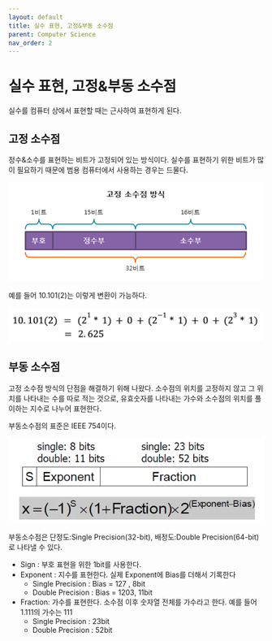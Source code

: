 ```yaml
---
layout: default
title: 실수 표현, 고정&부동 소수점
parent: Computer Science
nav_order: 2
---
```


# 실수 표현, 고정&부동 소수점

실수를 컴퓨터 상에서 표현할 때는 근사하여 표현하게 된다.

## 고정 소수점

정수&소수를 표현하는 비트가 고정되어 있는 방식이다. 실수를 표현하기 위한 비트가 많이 필요하기 때문에 범용 컴퓨터에서 사용하는 경우는 드물다.

<img src="/assets/images/img/computer-science/2jinsu7.png" width="500"/>

예를 들어 10.101(2)는 이렇게 변환이 가능하다.

<img src="/assets/images/img/computer-science/2jinsu8.png" width="500"/>

## 부동 소수점

고정 소수점 방식의 단점을 해결하기 위해 나왔다. 소수점의 위치를 고정하지 않고 그 위치를 나타내는 수를 따로 적는 것으로, 유효숫자를 나타내는 가수와 소수점의 위치를 풀이하는 지수로 나누어 표현한다.

부동소수점의 표준은 IEEE 754이다.

![img.png](/assets/images/img/computer-science/2jinsu9.png)

부동소수점은 단정도:Single Precision(32-bit), 배정도:Double Precision(64-bit)로 나타낼 수 있다.

- Sign : 부호 표현을 위한 1bit를 사용한다.
- Exponent : 지수를 표현한다. 실제 Exponent에 Bias를 더해서 기록한다
  - Single Precision : Bias = 127 , 8bit
  - Double Precision : Bias = 1203, 11bit
- Fraction: 가수를 표현한다. 소수점 이후 숫자열 전체를 가수라고 한다. 예를 들어 1.111의 가수는 111
  - Single Precision : 23bit
  - Double Precision : 52bit
